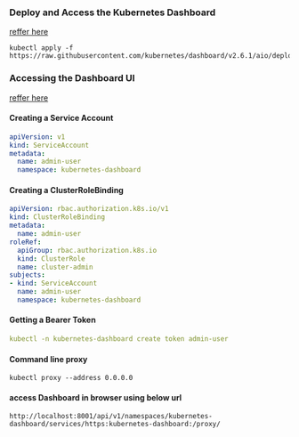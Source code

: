 
### Deploy and Access the Kubernetes Dashboard

[reffer here](https://kubernetes.io/docs/tasks/access-application-cluster/web-ui-dashboard/)

``` 
kubectl apply -f https://raw.githubusercontent.com/kubernetes/dashboard/v2.6.1/aio/deploy/recommended.yaml
```

### Accessing the Dashboard UI

[reffer here](https://github.com/kubernetes/dashboard/blob/master/docs/user/access-control/creating-sample-user.md)

#### Creating a Service Account
```yaml
apiVersion: v1
kind: ServiceAccount
metadata:
  name: admin-user
  namespace: kubernetes-dashboard
```
#### Creating a ClusterRoleBinding
```yaml
apiVersion: rbac.authorization.k8s.io/v1
kind: ClusterRoleBinding
metadata:
  name: admin-user
roleRef:
  apiGroup: rbac.authorization.k8s.io
  kind: ClusterRole
  name: cluster-admin
subjects:
- kind: ServiceAccount
  name: admin-user
  namespace: kubernetes-dashboard
```
#### Getting a Bearer Token
```yaml
kubectl -n kubernetes-dashboard create token admin-user
```
#### Command line proxy 
```
kubectl proxy --address 0.0.0.0
```

#### access Dashboard in browser using below url
```
http://localhost:8001/api/v1/namespaces/kubernetes-dashboard/services/https:kubernetes-dashboard:/proxy/
```
